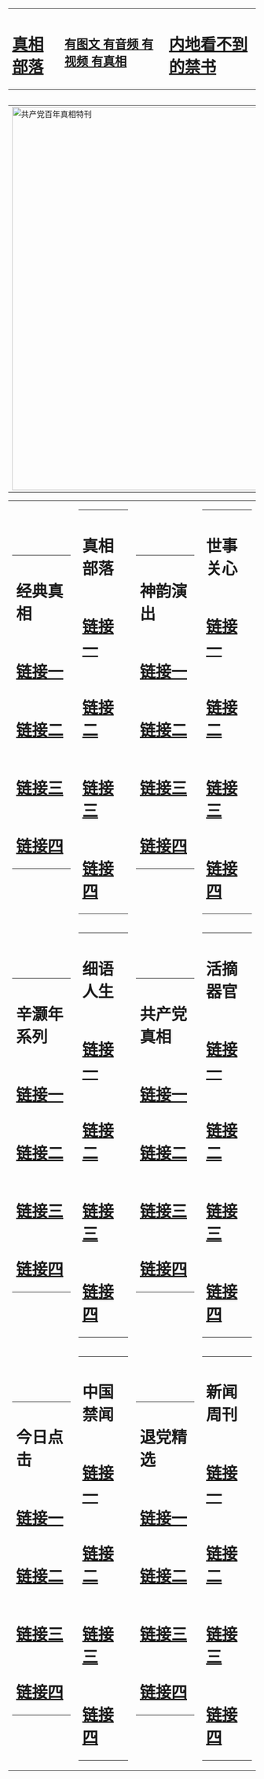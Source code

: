 <table><tr><td><H1><a href="http://t.cn/RazRbTS">真相部落</a></H1></td><td><H2><a href="http://t.cn/RXHdIZf">有图文 有音频 有视频 有真相</a></H2><td><H1><a href="http://t.cn/RXHdX4T"> 内地看不到的禁书</a></H1></td></table><table><table><tr><td><a href="http://t.cn/RXHdncY"><img src="http://0855.i11.ungale.com/zx/bngcd/gcdbnzx.jpg" width="780"  border="0" alt="共产党百年真相特刊"></a></td></tr></table><table><tr><td><table><tr><td ><h1>经典真相</h1></td></tr><tr><td><h1>  <a href="http://t.cn/RXEWIFU" target=_blank>链接一</a>  </h1></td></tr><tr><td><h1>  <a href="http://t.cn/RXHdiER" target=_blank>链接二</a>  </h1></td></tr><tr><td><h1>  <a href="http://po.st/fut4Pg" target=_blank>链接三</a>  </h1></td></tr><tr><td><h1>  <a href="http://po.st/cb2bdx" target=_blank>链接四</a>  </h1></td></tr></table></td><td><table><tr><td ><h1>真相部落</h1></td></tr><tr><td><h1>  <a href="http://t.cn/RXHd6w3" target=_blank>链接一</a>  </h1></td></tr><tr><td><h1>  <a href="http://t.cn/RXHdIt5" target=_blank>链接二</a>  </h1></td></tr><tr><td><h1>  <a href="http://po.st/aj5hNy" target=_blank>链接三</a>  </h1></td></tr><tr><td><h1>  <a href="http://po.st/cpvH5T" target=_blank>链接四</a>  </h1></td></tr></table></td><td><table><tr><td ><h1>神韵演出</h1></td></tr><tr><td><h1>  <a href="http://t.cn/RXHdRWN" target=_blank>链接一</a>  </h1></td></tr><tr><td><h1>  <a href="http://t.cn/RXHdI92" target=_blank>链接二</a>  </h1></td></tr><tr><td><h1>  <a href="http://po.st/gZTQ6q" target=_blank>链接三</a>  </h1></td></tr><tr><td><h1>  <a href="http://po.st/rqg2Yq" target=_blank>链接四</a>  </h1></td></tr></table></td><td><table><tr><td ><h1>世事关心</h1></td></tr><tr><td><h1>  <a href="http://t.cn/RXEWkZ5" target=_blank>链接一</a>  </h1></td></tr><tr><td><h1>  <a href="http://t.cn/RXHgZym" target=_blank>链接二</a>  </h1></td></tr><tr><td><h1>  <a href="http://po.st/G0azAA" target=_blank>链接三</a>  </h1></td></tr><tr><td><h1>  <a href="http://po.st/UT5B9J" target=_blank>链接四</a>  </h1></td></tr></table></td></tr><tr><td><table><tr><td ><h1>辛灏年系列</h1></td></tr><tr><td><h1>  <a href="http://t.cn/RXHdXUq" target=_blank>链接一</a>  </h1></td></tr><tr><td><h1>  <a href="http://t.cn/RXHdBz1" target=_blank>链接二</a>  </h1></td></tr><tr><td><h1>  <a href="http://po.st/1ZkGCi" target=_blank>链接三</a>  </h1></td></tr><tr><td><h1>  <a href="http://po.st/EqBaVS" target=_blank>链接四</a>  </h1></td></tr></table></td><td><table><tr><td ><h1>细语人生</h1></td></tr><tr><td><h1>  <a href="http://t.cn/RXHdXO0" target=_blank>链接一</a>  </h1></td></tr><tr><td><h1>  <a href="http://t.cn/RXHgZdr" target=_blank>链接二</a>  </h1></td></tr><tr><td><h1>  <a href="http://po.st/hRIgBq" target=_blank>链接三</a>  </h1></td></tr><tr><td><h1>  <a href="http://po.st/pjTRZC" target=_blank>链接四</a>  </h1></td></tr></table></td><td><table><tr><td ><h1>共产党真相</h1></td></tr><tr><td><h1>  <a href="http://t.cn/RXHdncY" target=_blank>链接一</a>  </h1></td></tr><tr><td><h1>  <a href="http://t.cn/RXHdWU0" target=_blank>链接二</a>  </h1></td></tr><tr><td><h1>  <a href="http://po.st/FljSYP" target=_blank>链接三</a>  </h1></td></tr><tr><td><h1>  <a href="http://po.st/mXF526" target=_blank>链接四</a>  </h1></td></tr></table></td><td><table><tr><td ><h1>活摘器官</h1></td></tr><tr><td><h1>  <a href="http://t.cn/RXHdWNz" target=_blank>链接一</a>  </h1></td></tr><tr><td><h1>  <a href="http://t.cn/RXHdHpk" target=_blank>链接二</a>  </h1></td></tr><tr><td><h1>  <a href="http://po.st/2lG0Jb" target=_blank>链接三</a>  </h1></td></tr><tr><td><h1>  <a href="http://po.st/SJTUI1" target=_blank>链接四</a>  </h1></td></tr></table></td></tr><tr><td><table><tr><td ><h1>今日点击</h1></td></tr><tr><td><h1>  <a href="http://t.cn/RXHdxQd" target=_blank>链接一</a>  </h1></td></tr><tr><td><h1>  <a href="http://t.cn/RazRhIH" target=_blank>链接二</a>  </h1></td></tr><tr><td><h1>  <a href="http://t.cn/RXHdxQd" target=_blank>链接三</a>  </h1></td></tr><tr><td><h1>  <a href="http://po.st/mE1jm2" target=_blank>链接四</a>  </h1></td></tr></table></td><td><table><tr><td ><h1>中国禁闻</h1></td></tr><tr><td><h1>  <a href="http://t.cn/RXHdmWa" target=_blank>链接一</a>  </h1></td></tr><tr><td><h1>  <a href="http://t.cn/RXEl5Id" target=_blank>链接二</a>  </h1></td></tr><tr><td><h1>  <a href="http://t.cn/RXHgh6s" target=_blank>链接三</a>  </h1></td></tr><tr><td><h1>  <a href="http://po.st/pjPbri" target=_blank>链接四</a>  </h1></td></tr></table></td><td><table><tr><td ><h1>退党精选</h1></td></tr><tr><td><h1>  <a href="http://t.cn/RXHdl8Y" target=_blank>链接一</a>  </h1></td></tr><tr><td><h1>  <a href="http://t.cn/RXHdJS8" target=_blank>链接二</a>  </h1></td></tr><tr><td><h1>  <a href="http://t.cn/RXHdmDb" target=_blank>链接三</a>  </h1></td></tr><tr><td><h1>  <a href="http://po.st/jkMQJF" target=_blank>链接四</a>  </h1></td></tr></table></td><td><table><tr><td ><h1>新闻周刊</h1></td></tr><tr><td><h1>  <a href="http://t.cn/RXHddpT" target=_blank>链接一</a>  </h1></td></tr><tr><td><h1>  <a href="http://t.cn/RXHdoIS" target=_blank>链接二</a>  </h1></td></tr><tr><td><h1>  <a href="http://po.st/5r9MWn" target=_blank>链接三</a>  </h1></td></tr><tr><td><h1>  <a href="http://po.st/DjO7HV" target=_blank>链接四</a>  </h1></td></tr></table></td></tr></table>
